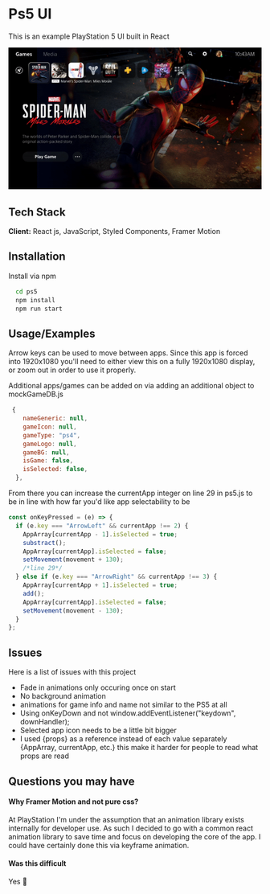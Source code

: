 # Ps5 UI

This is an example PlayStation 5 UI built in React

![Alt Text](https://github.com/tambatd/PS5_UI/blob/master/public/Ps5UI.gif?raw=true)

## Tech Stack

**Client:** React js, JavaScript, Styled Components, Framer Motion

## Installation

Install via npm

```bash
  cd ps5
  npm install
  npm run start
```

## Usage/Examples

Arrow keys can be used to move between apps. Since this app is forced into 1920x1080 you'll need to either view this on a fully 1920x1080 display, or zoom out in order to use it properly.

Additional apps/games can be added on via adding an additional object to mockGameDB.js

```javascript
 {
    nameGeneric: null,
    gameIcon: null,
    gameType: "ps4",
    gameLogo: null,
    gameBG: null,
    isGame: false,
    isSelected: false,
  },
```

From there you can increase the currentApp integer on line 29 in ps5.js to be in line with how far you'd like app selectability to be

```javascript
const onKeyPressed = (e) => {
  if (e.key === "ArrowLeft" && currentApp !== 2) {
    AppArray[currentApp - 1].isSelected = true;
    substract();
    AppArray[currentApp].isSelected = false;
    setMovement(movement + 130);
    /*line 29*/
  } else if (e.key === "ArrowRight" && currentApp !== 3) {
    AppArray[currentApp + 1].isSelected = true;
    add();
    AppArray[currentApp].isSelected = false;
    setMovement(movement - 130);
  }
};
```

## Issues

Here is a list of issues with this project

- Fade in animations only occuring once on start
- No background animation
- animations for game info and name not similar to the PS5 at all
- Using onKeyDown and not window.addEventListener("keydown", downHandler);
- Selected app icon needs to be a little bit bigger
- I used {props} as a reference instead of each value separately {AppArray, currentApp, etc.} this make it harder for people to read what props are read

## Questions you may have

#### Why Framer Motion and not pure css?

At PlayStation I'm under the assumption that an animation library exists internally for developer use. As such I decided to go with a common react animation library to save time and focus on developing the core of the app. I could have certainly done this via keyframe animation.

#### Was this difficult

Yes 🥺
